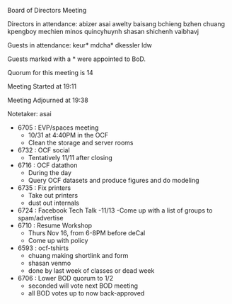 Board of Directors Meeting

Directors in attendance:
abizer
asai
awelty
baisang
bchieng
bzhen
chuang
kpengboy
mechien
minos
quincyhuynh
shasan
shichenh
vaibhavj

Guests in attendance:
keur*
mdcha*
dkessler
ldw

Guests marked with a * were appointed to BoD.

Quorum for this meeting is 14

Meeting Started at 19:11

Meeting Adjourned at 19:38

Notetaker: asai

* 6705 : EVP/spaces meeting
	- 10/31 at 4:40PM in the OCF
	- Clean the storage and server rooms
* 6732 : OCF social
	- Tentatively 11/11 after closing
* 6716 : OCF datathon
	- During the day
	- Query OCF datasets and produce figures and do modeling
* 6735 : Fix printers
	- Take out printers
	- dust out internals
* 6724 : Facebook Tech Talk
	-11/13
	-Come up with a list of groups to spam/advertise
* 6710 : Resume Workshop
	- Thurs Nov 16, from 6-8PM before deCal
	- Come up with policy
* 6593 : ocf-tshirts
	- chuang making shortlink and form
	- shasan venmo
	- done by last week of classes or dead week
* 6706 : Lower BOD quorum to 1/2
	- seconded will vote next BOD meeting
	- all BOD votes up to now back-approved
